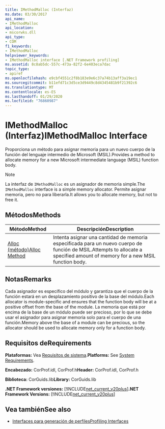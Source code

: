 ```yaml
---
title: IMethodMalloc (Interfaz)
ms.date: 03/30/2017
api_name:
- IMethodMalloc
api_location:
- mscorwks.dll
api_type:
- COM
f1_keywords:
- IMethodMalloc
helpviewer_keywords:
- IMethodMalloc interface [.NET Framework profiling]
ms.assetid: 8c8ab5dc-557c-473a-82f2-6e403eca7dac
topic_type:
- apiref
ms.openlocfilehash: e9cbf4551c2f8b183e9e6c37a74b13aff3a19ec1
ms.sourcegitcommit: b11efd71c3d5ce3d9449c8d4345481b9f21392c6
ms.translationtype: MT
ms.contentlocale: es-ES
ms.lasthandoff: 01/29/2020
ms.locfileid: "76860987"
---
```

# <a name="imethodmalloc-interface"></a><span data-ttu-id="4df5c-102">IMethodMalloc (Interfaz)</span><span class="sxs-lookup"><span data-stu-id="4df5c-102">IMethodMalloc Interface</span></span>
<span data-ttu-id="4df5c-103">Proporciona un método para asignar memoria para un nuevo cuerpo de la función del lenguaje intermedio de Microsoft (MSIL).</span><span class="sxs-lookup"><span data-stu-id="4df5c-103">Provides a method to allocate memory for a new Microsoft intermediate language (MSIL) function body.</span></span>  
  
> [!NOTE]
> <span data-ttu-id="4df5c-104">La interfaz de `IMethodMalloc` es un asignador de memoria simple.</span><span class="sxs-lookup"><span data-stu-id="4df5c-104">The `IMethodMalloc` interface is a simple memory allocator.</span></span> <span data-ttu-id="4df5c-105">Permite asignar memoria, pero no para liberarla.</span><span class="sxs-lookup"><span data-stu-id="4df5c-105">It allows you to allocate memory, but not to free it.</span></span>  
  
## <a name="methods"></a><span data-ttu-id="4df5c-106">Métodos</span><span class="sxs-lookup"><span data-stu-id="4df5c-106">Methods</span></span>  
  
|<span data-ttu-id="4df5c-107">Método</span><span class="sxs-lookup"><span data-stu-id="4df5c-107">Method</span></span>|<span data-ttu-id="4df5c-108">Descripción</span><span class="sxs-lookup"><span data-stu-id="4df5c-108">Description</span></span>|  
|------------|-----------------|  
|[<span data-ttu-id="4df5c-109">Alloc (método)</span><span class="sxs-lookup"><span data-stu-id="4df5c-109">Alloc Method</span></span>](imethodmalloc-alloc-method.md)|<span data-ttu-id="4df5c-110">Intenta asignar una cantidad de memoria especificada para un nuevo cuerpo de función de MSIL.</span><span class="sxs-lookup"><span data-stu-id="4df5c-110">Attempts to allocate a specified amount of memory for a new MSIL function body.</span></span>|  
  
## <a name="remarks"></a><span data-ttu-id="4df5c-111">Notas</span><span class="sxs-lookup"><span data-stu-id="4df5c-111">Remarks</span></span>  
 <span data-ttu-id="4df5c-112">Cada asignador es específico del módulo y garantiza que el cuerpo de la función estará en un desplazamiento positivo de la base del módulo.</span><span class="sxs-lookup"><span data-stu-id="4df5c-112">Each allocator is module-specific and ensures that the function body will be at a positive offset from the base of the module.</span></span> <span data-ttu-id="4df5c-113">La memoria que está por encima de la base de un módulo puede ser precioso, por lo que se debe usar el asignador para asignar memoria solo para el cuerpo de una función.</span><span class="sxs-lookup"><span data-stu-id="4df5c-113">Memory above the base of a module can be precious, so the allocator should be used to allocate memory only for a function body.</span></span>  
  
## <a name="requirements"></a><span data-ttu-id="4df5c-114">Requisitos de</span><span class="sxs-lookup"><span data-stu-id="4df5c-114">Requirements</span></span>  
 <span data-ttu-id="4df5c-115">**Plataformas:** Vea [Requisitos de sistema](../../../../docs/framework/get-started/system-requirements.md).</span><span class="sxs-lookup"><span data-stu-id="4df5c-115">**Platforms:** See [System Requirements](../../../../docs/framework/get-started/system-requirements.md).</span></span>  
  
 <span data-ttu-id="4df5c-116">**Encabezado:** CorProf.idl, CorProf.h</span><span class="sxs-lookup"><span data-stu-id="4df5c-116">**Header:** CorProf.idl, CorProf.h</span></span>  
  
 <span data-ttu-id="4df5c-117">**Biblioteca:** CorGuids.lib</span><span class="sxs-lookup"><span data-stu-id="4df5c-117">**Library:** CorGuids.lib</span></span>  
  
 <span data-ttu-id="4df5c-118">**.NET Framework versiones:** [!INCLUDE[net_current_v20plus](../../../../includes/net-current-v20plus-md.md)]</span><span class="sxs-lookup"><span data-stu-id="4df5c-118">**.NET Framework Versions:** [!INCLUDE[net_current_v20plus](../../../../includes/net-current-v20plus-md.md)]</span></span>  
  
## <a name="see-also"></a><span data-ttu-id="4df5c-119">Vea también</span><span class="sxs-lookup"><span data-stu-id="4df5c-119">See also</span></span>

- [<span data-ttu-id="4df5c-120">Interfaces para generación de perfiles</span><span class="sxs-lookup"><span data-stu-id="4df5c-120">Profiling Interfaces</span></span>](profiling-interfaces.md)
